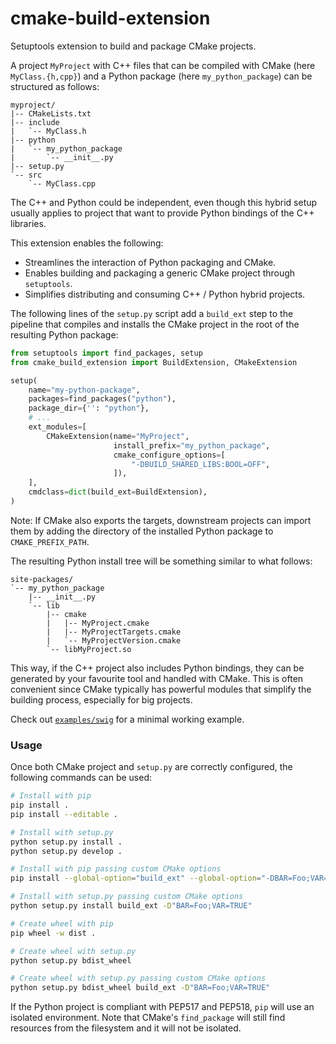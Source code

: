 # cmake-build-extension

Setuptools extension to build and package CMake projects.

A project `MyProject` with C++ files that can be compiled with CMake (here `MyClass.{h,cpp}`) 
and a Python package (here `my_python_package`) can be structured as follows:

```
myproject/
|-- CMakeLists.txt
|-- include
|   `-- MyClass.h
|-- python
|   `-- my_python_package
|       `-- __init__.py
|-- setup.py
`-- src
    `-- MyClass.cpp
```

The C++ and Python could be independent, even though this hybrid setup usually
applies to project that want to provide Python bindings of the C++ libraries.

This extension enables the following:

- Streamlines the interaction of Python packaging and CMake.
- Enables building and packaging a generic CMake project through `setuptools`.
- Simplifies distributing and consuming C++ / Python hybrid projects.

The following lines of the `setup.py` script add a `build_ext` step to the pipeline that
compiles and installs the CMake project in the root of the resulting Python package:

```python
from setuptools import find_packages, setup
from cmake_build_extension import BuildExtension, CMakeExtension

setup(
    name="my-python-package",
    packages=find_packages("python"),
    package_dir={'': "python"},
    # ...
    ext_modules=[
        CMakeExtension(name="MyProject",
                       install_prefix="my_python_package",
                       cmake_configure_options=[
                           "-DBUILD_SHARED_LIBS:BOOL=OFF",
                       ]),
    ],
    cmdclass=dict(build_ext=BuildExtension),
)
```

Note: If CMake also exports the targets, downstream projects can import them by 
adding the directory of the installed Python package to `CMAKE_PREFIX_PATH`.

The resulting Python install tree will be something similar to what follows:

```
site-packages/
`-- my_python_package
    |-- __init__.py
    `-- lib
        |-- cmake
        |   |-- MyProject.cmake
        |   |-- MyProjectTargets.cmake
        |   `-- MyProjectVersion.cmake
        `-- libMyProject.so
```

This way, if the C++ project also includes Python bindings, they can be generated by your favourite tool
and handled with CMake. This is often convenient since CMake typically has powerful modules that
simplify the building process, especially for big projects.

Check out [`examples/swig`](examples/swig) for a minimal working example.

### Usage

Once both CMake project and `setup.py` are correctly configured, the following
commands can be used:

```bash
# Install with pip
pip install .
pip install --editable .

# Install with setup.py
python setup.py install .
python setup.py develop .

# Install with pip passing custom CMake options
pip install --global-option="build_ext" --global-option="-DBAR=Foo;VAR=TRUE" .

# Install with setup.py passing custom CMake options
python setup.py install build_ext -D"BAR=Foo;VAR=TRUE"

# Create wheel with pip
pip wheel -w dist .

# Create wheel with setup.py
python setup.py bdist_wheel

# Create wheel with setup.py passing custom CMake options
python setup.py bdist_wheel build_ext -D"BAR=Foo;VAR=TRUE"
```

If the Python project is compliant with PEP517 and PEP518, `pip` will use an isolated environment.
Note that CMake's `find_package` will still find resources from the filesystem and it will
not be isolated. 
